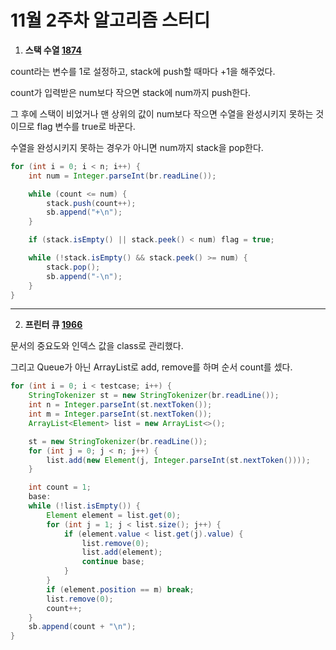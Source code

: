 # 11월 2주차 알고리즘 스터디

1. **스택 수열 [1874](https://www.acmicpc.net/problem/1874)**

count라는 변수를 1로 설정하고, stack에 push할 때마다 +1을 해주었다.

count가 입력받은 num보다 작으면 stack에 num까지 push한다.

그 후에 스택이 비었거나 맨 상위의 값이 num보다 작으면 수열을 완성시키지 못하는 것이므로 flag 변수를 true로 바꾼다.

수열을 완성시키지 못하는 경우가 아니면 num까지 stack을 pop한다.

```java
for (int i = 0; i < n; i++) {
    int num = Integer.parseInt(br.readLine());

    while (count <= num) {
        stack.push(count++);
        sb.append("+\n");
    }

    if (stack.isEmpty() || stack.peek() < num) flag = true;

    while (!stack.isEmpty() && stack.peek() >= num) {
        stack.pop();
        sb.append("-\n");
    }
}
```

-----

2. **프린터 큐 [1966](https://www.acmicpc.net/problem/1966)**

문서의 중요도와 인덱스 값을 class로 관리했다.

그리고 Queue가 아닌 ArrayList로 add, remove를 하며 순서 count를 셌다.

```java
for (int i = 0; i < testcase; i++) {
    StringTokenizer st = new StringTokenizer(br.readLine());
    int n = Integer.parseInt(st.nextToken());
    int m = Integer.parseInt(st.nextToken());
    ArrayList<Element> list = new ArrayList<>();

    st = new StringTokenizer(br.readLine());
    for (int j = 0; j < n; j++) {
        list.add(new Element(j, Integer.parseInt(st.nextToken())));
    }

    int count = 1;
    base:
    while (!list.isEmpty()) {
        Element element = list.get(0);
        for (int j = 1; j < list.size(); j++) {
            if (element.value < list.get(j).value) {
                list.remove(0);
                list.add(element);
                continue base;
            }
        }
        if (element.position == m) break;
        list.remove(0);
        count++;
    }
    sb.append(count + "\n");
}
```


